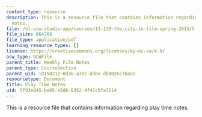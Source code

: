```yaml
---
content_type: resource
description: This is a resource file that contains information regarding play time
  notes.
file: /ol-ocw-studio-app/courses/11-139-the-city-in-film-spring-2015/5f93e845be05a5d683524f47c5fa7214_MIT11_139S15_PlayTime2.pdf
file_size: 664268
file_type: application/pdf
learning_resource_types: []
license: https://creativecommons.org/licenses/by-nc-sa/4.0/
ocw_type: OCWFile
parent_title: Weekly Film Notes
parent_type: CourseSection
parent_uid: 1d158212-0d36-a7dc-d3be-db0026c7baa2
resourcetype: Document
title: Play Time Notes
uid: 5f93e845-be05-a5d6-8352-4f47c5fa7214
---
```

This is a resource file that contains information regarding play time notes.
